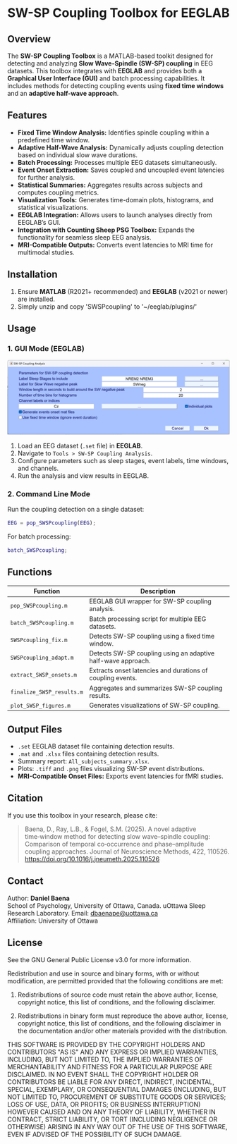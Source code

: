 # SW-SP Coupling Toolbox for EEGLAB

## Overview
The **SW-SP Coupling Toolbox** is a MATLAB-based toolkit designed for detecting and analyzing **Slow Wave-Spindle (SW-SP) coupling** in EEG datasets. This toolbox integrates with **EEGLAB** and provides both a **Graphical User Interface (GUI)** and batch processing capabilities. It includes methods for detecting coupling events using **fixed time windows** and an **adaptive half-wave approach**.

## Features
- **Fixed Time Window Analysis:** Identifies spindle coupling within a predefined time window.
- **Adaptive Half-Wave Analysis:** Dynamically adjusts coupling detection based on individual slow wave durations.
- **Batch Processing:** Processes multiple EEG datasets simultaneously.
- **Event Onset Extraction:** Saves coupled and uncoupled event latencies for further analysis.
- **Statistical Summaries:** Aggregates results across subjects and computes coupling metrics.
- **Visualization Tools:** Generates time-domain plots, histograms, and statistical visualizations.
- **EEGLAB Integration:** Allows users to launch analyses directly from EEGLAB’s GUI.
- **Integration with Counting Sheep PSG Toolbox:** Expands the functionality for seamless sleep EEG analysis.
- **MRI-Compatible Outputs:** Converts event latencies to MRI time for multimodal studies.

## Installation
1. Ensure **MATLAB** (R2021+ recommended) and **EEGLAB** (v2021 or newer) are installed.
2. Simply unzip and copy 'SWSPcoupling' to '~/eeglab/plugins/'

## Usage
### 1. GUI Mode (EEGLAB)
![SW-SP Coupling Analysis GUI](images/GUI_V2.png)
1. Load an EEG dataset (`.set` file) in **EEGLAB**.
2. Navigate to `Tools > SW-SP Coupling Analysis`.
3. Configure parameters such as sleep stages, event labels, time windows, and channels.
4. Run the analysis and view results in EEGLAB.

### 2. Command Line Mode
Run the coupling detection on a single dataset:
```matlab
EEG = pop_SWSPcoupling(EEG);
```
For batch processing:
```matlab
batch_SWSPcoupling;
```

## Functions
| Function | Description |
|----------|-------------|
| `pop_SWSPcoupling.m` | EEGLAB GUI wrapper for SW-SP coupling analysis. |
| `batch_SWSPcoupling.m` | Batch processing script for multiple EEG datasets. |
| `SWSPcoupling_fix.m` | Detects SW-SP coupling using a fixed time window. |
| `SWSPcoupling_adapt.m` | Detects SW-SP coupling using an adaptive half-wave approach. |
| `extract_SWSP_onsets.m` | Extracts onset latencies and durations of coupling events. |
| `finalize_SWSP_results.m` | Aggregates and summarizes SW-SP coupling results. |
| `plot_SWSP_figures.m` | Generates visualizations of SW-SP coupling. |

## Output Files
- `.set` EEGLAB dataset file containing detection results.
- `.mat` and `.xlsx` files containing detection results.
- Summary report: `All_subjects_summary.xlsx`.
- Plots: `.tiff` and `.png` files visualizing SW-SP event distributions.
- **MRI-Compatible Onset Files:** Exports event latencies for fMRI studies.

## Citation
If you use this toolbox in your research, please cite:
> Baena, D., Ray, L.B., & Fogel, S.M. (2025).
> A novel adaptive time‑window method for detecting slow wave–spindle coupling:
> Comparison of temporal co‑occurrence and phase–amplitude coupling approaches.
> Journal of Neuroscience Methods, 422, 110526.
> https://doi.org/10.1016/j.jneumeth.2025.110526

## Contact
Author: **Daniel Baena**  
School of Psychology, University of Ottawa, Canada.
uOttawa Sleep Research Laboratory.
Email: dbaenape@uottawa.ca  
Affiliation: University of Ottawa  

## License
See the GNU General Public License v3.0 for more information.

Redistribution and use in source and binary forms, with or without modification, are permitted provided that the following conditions are met:

1. Redistributions of source code must retain the above author, license, copyright notice, this list of conditions, and the following disclaimer.

2. Redistributions in binary form must reproduce the above author, license, copyright notice, this list of conditions, and the following disclaimer in the documentation and/or other materials provided with the distribution.

THIS SOFTWARE IS PROVIDED BY THE COPYRIGHT HOLDERS AND CONTRIBUTORS "AS IS" AND ANY EXPRESS OR IMPLIED WARRANTIES, INCLUDING, BUT NOT LIMITED TO, THE IMPLIED WARRANTIES OF MERCHANTABILITY AND FITNESS FOR A PARTICULAR PURPOSE ARE DISCLAIMED. IN NO EVENT SHALL THE COPYRIGHT HOLDER OR CONTRIBUTORS BE LIABLE FOR ANY DIRECT, INDIRECT, INCIDENTAL, SPECIAL, EXEMPLARY, OR CONSEQUENTIAL DAMAGES (INCLUDING, BUT NOT LIMITED TO, PROCUREMENT OF SUBSTITUTE GOODS OR SERVICES; LOSS OF USE, DATA, OR PROFITS; OR BUSINESS INTERRUPTION) HOWEVER CAUSED AND ON ANY THEORY OF LIABILITY, WHETHER IN CONTRACT, STRICT LIABILITY, OR TORT (INCLUDING NEGLIGENCE OR OTHERWISE) ARISING IN ANY WAY OUT OF THE USE OF THIS SOFTWARE, EVEN IF ADVISED OF THE POSSIBILITY OF SUCH DAMAGE.
